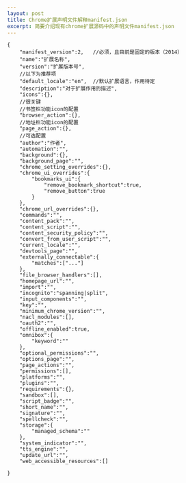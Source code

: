 ```yaml
---
layout: post
title: Chrome扩展声明文件解释manifest.json
excerpt: 简要介绍现有chrome扩展源码中的声明文件manifest.json
---
```



	{
		"manifest_version":2,	//必须，且目前是固定的版本（2014）
		"name":"扩展名称",
		"version":"扩展版本号",
		//以下为推荐项
		"default_locale":"en",	//默认扩展语言，作用待定
		"description":"对于扩展作用的描述",
		"icons":{},
		//很关键
		//书签栏功能icon的配置
		"browser_action":{},
		//地址栏功能icon的配置
		"page_action":{},
		//可选配置
		"author":"作者",
		"automation":"",
		"background":{},
		"background_page":"",
		"chrome_setting_overrides":{},
		"chrome_ui_overrides":{
			"bookmarks_ui":{
				"remove_bookmark_shortcut":true,
				"remove_button":true
			}
		},
		"chrome_url_overrides":{},
		"commands":"",
		"content_pack":"",
		"content_script":"",
		"content_security_policy":"",
		"convert_from_user_script":"",
		"current_locale":"",
		"devtools_page":"",
		"externally_connectable":{
			"matches":["..."]
		},
		"file_browser_handlers":[],
		"homepage_url":"",
		"import":"",
		"incognito":"spanning|split",
		"input_components":"",
		"key":"",
		"minimum_chrome_version":"",
		"nacl_modules":[],
		"oauth2":"",
		"offline_enabled":true,
		"omnibox":{
			"keyword":""
		},
		"optional_permissions":"",
		"options_page":"",
		"page_actions":"",
		"permissions":[],
		"platforms":"",
		"plugins":"",
		"requirements":{},
		"sandbox":[],
		"script_badge":"",
		"short_name":"",
		"signature":"",
		"spellcheck":"",
		"storage":{
			"managed_schema":""
		},
		"system_indicator":"",
		"tts_engine":"",
		"update_url":"",
		"web_accessible_resources":[]

	}
